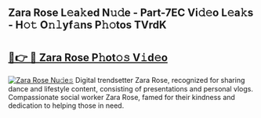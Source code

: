 ## Zara Rose L𝚎a𝚔ed N𝚞𝚍e - Part-7EC Vi𝚍𝚎o L𝚎a𝚔s - H𝚘𝚝 O𝚗𝚕yf𝚊ns P𝚑𝚘tos TVrdK

# <h2><a href="http://kf5f9z.oniu.top/?m=Zara+Rose">🔗👉 🔴 Zara Rose P𝚑ot𝚘𝚜 V𝚒d𝚎o</a></h2>

[![Zara Rose Nu𝚍e𝚜](https://i.imgur.com/0qMVB7G.gif)](http://kf5f9z.oniu.top/?m=Zara+Rose)
Digital trendsetter Zara Rose, recognized for sharing dance and lifestyle content, consisting of presentations and personal vlogs. Compassionate social worker Zara Rose, famed for their kindness and dedication to helping those in need.  
